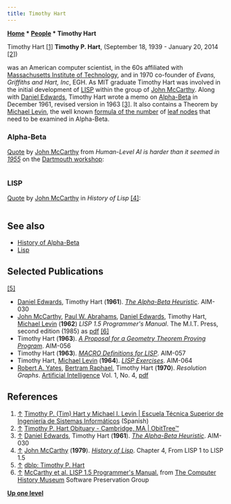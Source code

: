 ```yaml
---
title: Timothy Hart
---
```

**[Home](Home "Home") \* [People](People "People") \* Timothy Hart**



 [](http://www.etsisi.upm.es/museo_virtual/3g/mccarthy) Timothy Hart <a id="cite-note-1" href="#cite-ref-1">[1]</a> 
**Timothy P. Hart**, (September 18, 1939 - January 20, 2014 <a id="cite-note-2" href="#cite-ref-2">[2]</a>)  

was an American computer scientist, in the 60s affiliated with [Massachusetts Institute of Technology](Massachusetts_Institute_of_Technology "Massachusetts Institute of Technology"), and in 1970 co-founder of *Evans, Griffiths and Hart, Inc*, EGH. As MIT graduate Timothy Hart was involved in the initial development of [LISP](index.php?title=LISP&action=edit&redlink=1 "LISP (page does not exist)") within the group of [John McCarthy](John_McCarthy "John McCarthy"). Along with [Daniel Edwards](Daniel_Edwards "Daniel Edwards"), Timothy Hart wrote a memo on [Alpha-Beta](Alpha-Beta "Alpha-Beta") in December 1961, revised version in 1963 <a id="cite-note-3" href="#cite-ref-3">[3]</a>. It also contains a Theorem by [Michael Levin](Michael_Levin "Michael Levin"), the well known [formula of the number](Node_Types#LeafNodes "Node Types") of [leaf nodes](Leaf_Node "Leaf Node") that need to be examined in Alpha-Beta.



### Alpha-Beta


[Quote](Template:Quote_McCarthy_on_Alpha-Beta "Template:Quote McCarthy on Alpha-Beta") by [John McCarthy](John_McCarthy "John McCarthy") from *Human-Level AI is harder than it seemed in [1955](Timeline#1955 "Timeline")* on the [Dartmouth workshop](https://en.wikipedia.org/wiki/Dartmouth_workshop): 




```C++Chess programs catch some of the human chess playing abilities but rely on the limited [effective branching](Branching_Factor "Branching Factor") of the chess move [tree](Search_Tree "Search Tree"). The ideas that work for chess are inadequate for [go](Go "Go"). [Alpha-beta pruning](Alpha-Beta "Alpha-Beta") characterizes human play, but it wasn't noticed by [early chess programmers](Category:Pioneer "Category:Pioneer") - [Turing](Alan_Turing "Alan Turing"), [Shannon](Claude_Shannon "Claude Shannon"), [Pasta](John_Pasta "John Pasta") and [Ulam](Stanislaw_Ulam "Stanislaw Ulam"), and [Bernstein](Alex_Bernstein "Alex Bernstein"). We humans are not very good at identifying the heuristics we ourselves use. Approximations to alpha-beta used by [Samuel](Arthur_Samuel "Arthur Samuel"), [Newell](Allen_Newell "Allen Newell") and [Simon](Herbert_Simon "Herbert Simon"), McCarthy. Proved equivalent to [minimax](Minimax "Minimax") by Hart and [Levin](Michael_Levin "Michael Levin"), independently by [Brudno](Alexander_Brudno "Alexander Brudno"). [Knuth](Donald_Knuth "Donald Knuth") gives details.

```

### LISP


[Quote](Template:Quote_McCarthy_on_LISP "Template:Quote McCarthy on LISP") by [John McCarthy](John_McCarthy "John McCarthy") in *History of Lisp* <a id="cite-note-4" href="#cite-ref-4">[4]</a>:




```C++Many people participated in the initial development of [LISP](index.php?title=LISP&action=edit&redlink=1 "LISP (page does not exist)"), and I haven't been able to remember all their contributions and must settle, at this writing, for a list of names. I can remember [Paul W. Abrahams](Paul_W._Abrahams "Paul W. Abrahams"), [Robert Brayton](Mathematician#RKBrayton "Mathematician"), [Daniel Edwards](Daniel_Edwards "Daniel Edwards"), [Patrick Fischer](Mathematician#PCFischer "Mathematician"), [Phyllis Fox](Mathematician#PFox "Mathematician"), [Saul Goldberg](http://www.ee.calpoly.edu/faculty/sgoldber/), Timothy Hart, [Louis Hodes](Mathematician#LHodes "Mathematician"), [Michael Levin](Michael_Levin "Michael Levin"), [David Luckham](Mathematician#DLuckham "Mathematician"), Klim Maling, [Marvin Minsky](Marvin_Minsky "Marvin Minsky"), [David Park](Mathematician#DPark "Mathematician"), [Nathaniel Rochester](Nathaniel_Rochester "Nathaniel Rochester") of [IBM](index.php?title=IBM&action=edit&redlink=1 "IBM (page does not exist)"), and [Steve Russell](https://en.wikipedia.org/wiki/Steve_Russell_(computer_scientist)).

```

## See also


* [History of Alpha-Beta](Alpha-Beta#HistoryAlphaBeta "Alpha-Beta")
* [Lisp](index.php?title=Lisp&action=edit&redlink=1 "Lisp (page does not exist)")


## Selected Publications


<a id="cite-note-5" href="#cite-ref-5">[5]</a>



* [Daniel Edwards](Daniel_Edwards "Daniel Edwards"), Timothy Hart (**1961**). *[The Alpha-Beta Heuristic](https://dspace.mit.edu/handle/1721.1/6098)*. AIM-030
* [John McCarthy](John_McCarthy "John McCarthy"), [Paul W. Abrahams](Paul_W._Abrahams "Paul W. Abrahams"), [Daniel Edwards](Daniel_Edwards "Daniel Edwards"), Timothy Hart, [Michael Levin](Michael_Levin "Michael Levin") (**1962**) *LISP 1.5 Programmer's Manual*. The M.I.T. Press, second edition (1985) as [pdf](http://www.softwarepreservation.org/projects/LISP/book/LISP%201.5%20Programmers%20Manual.pdf) <a id="cite-note-6" href="#cite-ref-6">[6]</a>
* Timothy Hart (**1963**). *[A Proposal for a Geometry Theorem Proving Program](https://dspace.mit.edu/handle/1721.1/6110)*. AIM-056
* Timothy Hart (**1963**). *[MACRO Definitions for LISP](https://dspace.mit.edu/handle/1721.1/6111)*. AIM-057
* Timothy Hart, [Michael Levin](Michael_Levin "Michael Levin") (**1964**). *[LISP Exercises](https://dspace.mit.edu/handle/1721.1/5924)*. AIM-064
* [Robert A. Yates](http://www.informatik.uni-trier.de/~ley/pers/hd/y/Yates:Robert_A=.html), [Bertram Raphael](https://en.wikipedia.org/wiki/Bertram_Raphael), Timothy Hart (**1970**). *Resolution Graphs*. [Artificial Intelligence](https://en.wikipedia.org/wiki/Artificial_Intelligence_%28journal%29) Vol. 1, No. 4, [pdf](http://www.ai.sri.com/pubs/files/1450.pdf)


## References


1. <a id="cite-ref-1" href="#cite-note-1">↑</a> [Timothy P. (Tim) Hart y Michael I. Levin | Escuela Técnica Superior de Ingeniería de Sistemas Informáticos](http://www.etsisi.upm.es/museo_virtual/3g/mccarthy) (Spanish)
2. <a id="cite-ref-2" href="#cite-note-2">↑</a> [Timothy P. Hart Obituary - Cambridge, MA | ObitTree™](https://obittree.com/obituary/us/massachusetts/cambridge/keefe-funeral-homes/timothy-p-hart/1778539/)
3. <a id="cite-ref-3" href="#cite-note-3">↑</a> [Daniel Edwards](Daniel_Edwards "Daniel Edwards"), Timothy Hart (**1961**). *[The Alpha-Beta Heuristic](https://dspace.mit.edu/handle/1721.1/6098)*. AIM-030
4. <a id="cite-ref-4" href="#cite-note-4">↑</a> [John McCarthy](John_McCarthy "John McCarthy") (**1979**). *[History of Lisp](http://jmc.stanford.edu/articles/lisp.html)*. Chapter 4, From LISP 1 to LISP 1.5
5. <a id="cite-ref-5" href="#cite-note-5">↑</a> [dblp: Timothy P. Hart](https://dblp.uni-trier.de/pers/hy/h/Hart:Timothy_P=.html)
6. <a id="cite-ref-6" href="#cite-note-6">↑</a> [McCarthy et al. LISP 1.5 Programmer's Manual.](http://www.softwarepreservation.org/projects/LISP/book/LISP%201.5%20Programmers%20Manual.pdf/view) from [The Computer History Museum](The_Computer_History_Museum "The Computer History Museum") Software Preservation Group

**[Up one level](People "People")**







 
